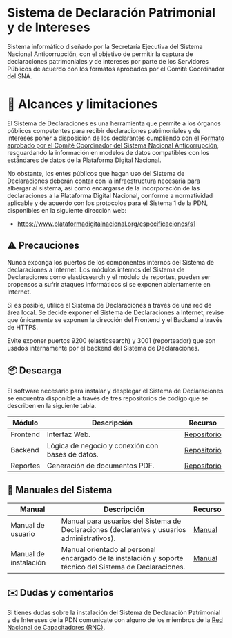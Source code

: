 # Sistema de Declaración Patrimonial y de Intereses

Sistema informático diseñado por la Secretaría Ejecutiva del Sistema Nacional Anticorrupción, con el objetivo de permitir la captura de declaraciones patrimoniales y de intereses por parte de los Servidores Públicos de acuerdo con los formatos aprobados por el Comité Coordinador del SNA.

# 🚀 Alcances y limitaciones 

El Sistema de Declaraciones es una herramienta que permite a los órganos públicos competentes para recibir declaraciones patrimoniales y de intereses poner a disposición de los declarantes cumpliendo con el [Formato aprobado por el Comité Coordinador del Sistema Nacional Anticorrupción](https://www.dof.gob.mx/nota_detalle.php?codigo=5573194&fecha=23/09/2019), resguardando la información en modelos de datos compatibles con los estándares de datos de la Plataforma Digital Nacional.

No obstante, los entes públicos que hagan uso del Sistema de Declaraciones deberán contar con la infraestructura necesaria para albergar al sistema, así como encargarse de la incorporación de las declaraciones a la Plataforma Digital Nacional, conforme a normatividad aplicable y de acuerdo con los protocolos para el Sistema 1 de la PDN, disponibles en la siguiente dirección web:

- https://www.plataformadigitalnacional.org/especificaciones/s1

## ⚠️ Precauciones 
Nunca exponga los puertos de los componentes internos del Sistema de declaraciones a Internet. Los módulos internos del Sistema de Declaraciones como elasticsearch y el módulo de reportes, pueden ser propensos a sufrir ataques informáticos si se exponen abiertamente en Internet.

Si es posible, utilice el Sistema de Declaraciones a través de una red de área local. Se decide exponer el Sistema de Declaraciones a Internet, revise que únicamente se exponen la dirección del Frontend y el Backend a través de HTTPS.

Evite exponer puertos 9200 (elasticsearch) y 3001 (reporteador) que son usados internamente por el backend del Sistema de Declaraciones.

## 📦 Descarga 
El software necesario para instalar y desplegar el Sistema de Declaraciones
se encuentra disponible a través de tres repositorios de código que
se describen en la siguiente tabla.

| Módulo   | Descripción | Recurso  |
| -------- | ----------- | -------- |
| Frontend | Interfaz Web. | [Repositorio](https://github.com/PDNMX/SistemaDeclaraciones_frontend)|
| Backend  | Lógica de negocio y conexión con bases de datos. | [Repositorio](https://github.com/PDNMX/SistemaDeclaraciones_backend)|
| Reportes | Generación de documentos PDF. | [Repositorio](https://github.com/PDNMX/SistemaDeclaraciones_reportes)|

## 📖 Manuales del Sistema 

| Manual            | Descripción | Recurso |
| ----------------- | ----------- | --------|
| Manual de usuario | Manual para usuarios del Sistema de Declaraciones (declarantes y usuarios administrativos). | [Manual](manuales/manual_usuario.pdf)|
| Manual de instalación | Manual orientado al personal encargado de la instalación y soporte técnico del Sistema de Declaraciones. | [Manual](manuales/manual_instalacion.pdf)|

## 	✉️ Dudas y comentarios 
Si tienes dudas sobre la instalación del Sistema de Declaración Patrimonial y de Intereses de la PDN comunicate con alguno de los miembros de la [Red Nacional de Capacitadores (RNC)](https://docs.google.com/spreadsheets/d/16pmdC_gxw3-4SJpqoPpQUV4U0J_X-GADMFeG554xbGU).
